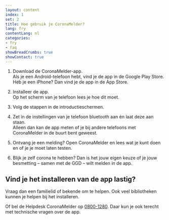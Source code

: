 ```yaml
---
layout: content
index: 1
set: 2
title: Hoe gebruik je CoronaMelder?
lang: fry
contentLang: nl
categories:
- fry
- faq
showBreadCrumbs: true
showContact: true
--- 
```

1. Download de CoronaMelder-app.<br />
Als je een Android-telefoon hebt, vind je de app in de Google Play Store.<br />
Heb je een iPhone? Dan vind je de app in de App Store.<br />

2. Installeer de app.<br />
Op het scherm van je telefoon lees je hoe dit moet.<br />

3. Volg de stappen in de introductieschermen.

4. Zet in de instellingen van je telefoon bluetooth aan én laat deze aan staan.<br />
Alleen dan kan de app meten of je bij andere telefoons met CoronaMelder in de buurt bent geweest.<br />

5. Ontvang je een melding? Open CoronaMelder en lees wat je kunt doen en of je je moet laten testen.<br />

6. Blijk je zelf corona te hebben? Dan is het jouw eigen keuze of je jouw besmetting – samen met de GGD – wilt melden in de app.


## Vind je het installeren van de app lastig?
Vraag dan een familielid of bekende om te helpen.
Ook veel bibliotheken kunnen je helpen bij het installeren.

Of bel de Helpdesk CoronaMelder op <a href="tel:08001280">0800-1280</a>.
Daar kun je ook terecht met technische vragen over de app.
